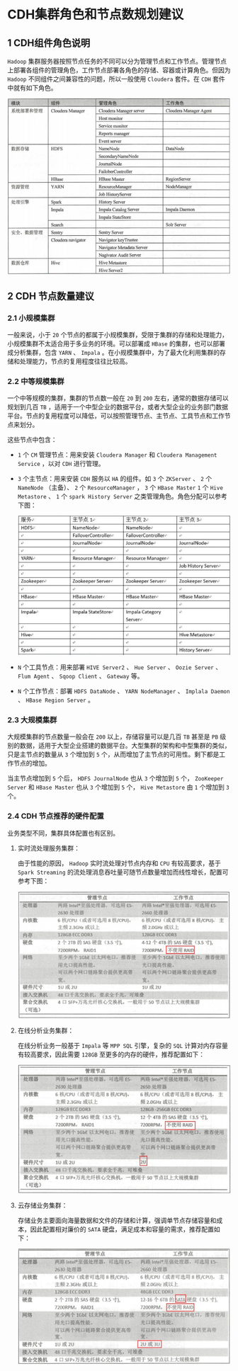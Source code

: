 # CDH集群角色和节点数规划建议

## 1 CDH组件角色说明

`Hadoop` 集群服务器按照节点任务的不同可以分为管理节点和工作节点。管理节点上部署各组件的管理角色，工作节点部署各角色的存储、容器或计算角色。但因为 `Hadoop` 不同组件之间兼容性的问题，所以一般使用 `Cloudera` 套件。在 `CDH` 套件中就有如下角色。

![](../../assets/images/Hadoop/CDH集群角色和节点数规划建议_image_0.png)

## 2 CDH 节点数量建议

### 2.1 小规模集群

一般来说，小于 `20` 个节点的都属于小规模集群，受限于集群的存储和处理能力，小规模集群不太适合用于多业务的环境。可以部署成 `HBase` 的集群，也可以部署成分析集群，包含 `YARN` 、 `Impala` 。在小规模集群中，为了最大化利用集群的存储和处理能力，节点的复用程度往往比较高。

### 2.2 中等规模集群

一个中等规模的集群，集群的节点数一般在 `20` 到 `200` 左右，通常的数据存储可以规划到几百 `TB` ，适用于一个中型企业的数据平台，或者大型企业的业务部门数据平台。节点的复用程度可以降低，可以按照管理节点、主节点、工具节点和工作节点来划分。

这些节点中包含：

* `1` 个 `CM` 管理节点：用来安装 `Cloudera Manager` 和 `Cloudera Management Service` ，以对 `CDH` 进行管理。

* `3` 个主节点：用来安装 `CDH` 服务以 `HA` 的组件。如 `3` 个 `ZKServer` 、 `2` 个 `NameNode` （主备）、 `2` 个 `ResourceManager` ， `3` 个 `HBase Master` `1` 个 `Hive Metastore` 、 `1` 个 `spark History Server` 之类管理角色。角色分配可以参考下图：

    ![](../../assets/images/Hadoop/CDH集群角色和节点数规划建议_image_1.png)

* `N` 个工具节点：用来部署 `HIVE Server2` 、 `Hue Server` 、 `Oozie Server` 、 `Flum Agent` 、 `Sqoop Client` 、 `Gateway` 等。

* `N` 个工作节点：部署 `HDFS DataNode` 、 `YARN NodeManager` 、 `Implala Daemon` 、 `HBase Region Server` 。

### 2.3 大规模集群

大规模集群的节点数量一般会在 `200` 以上，存储容量可以是几百 `TB` 甚至是 `PB` 级别的数据，适用于大型企业搭建的数据平台。大型集群的架构和中型集群的类似，只是主节点的数量从 `3` 个增加到 `5` 个，从而增加了主节点的可用性。剩下都是工作节点的增加。

当主节点增加到 `5` 个后， `HDFS JournalNode` 也从 `3` 个增加到 `5` 个， `ZooKeeper Server` 和 `HBase Master` 也从 `3` 个增加到 `5` 个， `Hive Metastore` 由 `1` 个增加到 `3` 个。

### 2.4 CDH 节点推荐的硬件配置

业务类型不同，集群具体配置也有区别。

1. 实时流处理服务集群：

    由于性能的原因， `Hadoop` 实时流处理对节点内存和 `CPU` 有较高要求，基于 `Spark Streaming` 的流处理消息吞吐量可随节点数量增加而线性增长，配置可参考下图：

    ![](../../assets/images/Hadoop/CDH集群角色和节点数规划建议_image_2.png)

2. 在线分析业务集群：

    在线分析业务一般基于 `Impala` 等 `MPP SQL` 引擎，复杂的 `SQL` 计算对内存容量有较高要求，因此需要 `128GB` 至更多的内存的硬件，推荐配置如下：

    ![](../../assets/images/Hadoop/CDH集群角色和节点数规划建议_image_3.png)

3. 云存储业务集群：

    存储业务主要面向海量数据和文件的存储和计算，强调单节点存储容量和成本，因此配置相对廉价的 `SATA` 硬盘，满足成本和容量的需求，推荐配置如下：

    ![](../../assets/images/Hadoop/CDH集群角色和节点数规划建议_image_4.png)
